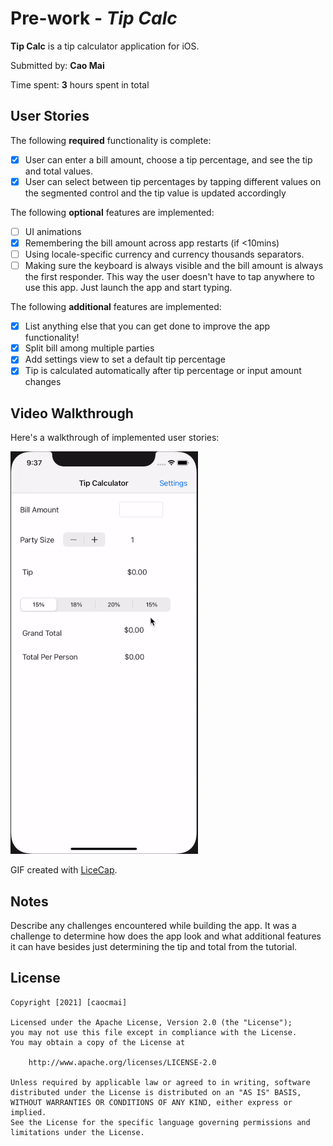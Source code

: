 # Pre-work - *Tip Calc*

**Tip Calc** is a tip calculator application for iOS.

Submitted by: **Cao Mai**

Time spent: **3** hours spent in total

## User Stories

The following **required** functionality is complete:

* [x] User can enter a bill amount, choose a tip percentage, and see the tip and total values.
* [x] User can select between tip percentages by tapping different values on the segmented control and the tip value is updated accordingly

The following **optional** features are implemented:

* [ ] UI animations
* [x] Remembering the bill amount across app restarts (if <10mins)
* [ ] Using locale-specific currency and currency thousands separators.
* [ ] Making sure the keyboard is always visible and the bill amount is always the first responder. This way the user doesn't have to tap anywhere to use this app. Just launch the app and start typing.

The following **additional** features are implemented:

- [x] List anything else that you can get done to improve the app functionality!
- [x] Split bill among multiple parties
- [x] Add settings view to set a default tip percentage
- [x] Tip is calculated automatically after tip percentage or input amount changes

## Video Walkthrough

Here's a walkthrough of implemented user stories:

![](projectDemo.gif)

GIF created with [LiceCap](http://www.cockos.com/licecap/).

## Notes

Describe any challenges encountered while building the app. It was a challenge to determine how does the app look and what additional features it can have besides just determining the tip and total from the tutorial. 

## License

    Copyright [2021] [caocmai]

    Licensed under the Apache License, Version 2.0 (the "License");
    you may not use this file except in compliance with the License.
    You may obtain a copy of the License at

        http://www.apache.org/licenses/LICENSE-2.0

    Unless required by applicable law or agreed to in writing, software
    distributed under the License is distributed on an "AS IS" BASIS,
    WITHOUT WARRANTIES OR CONDITIONS OF ANY KIND, either express or implied.
    See the License for the specific language governing permissions and
    limitations under the License.

